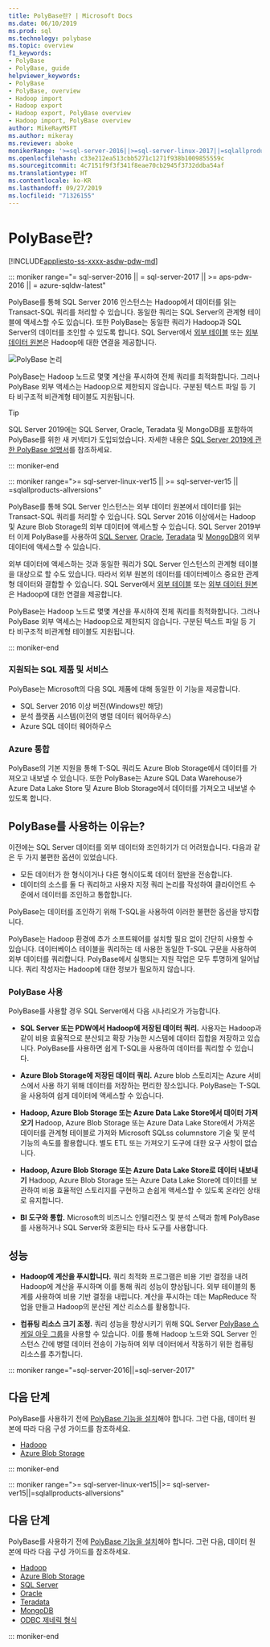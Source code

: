 ```yaml
---
title: PolyBase란? | Microsoft Docs
ms.date: 06/10/2019
ms.prod: sql
ms.technology: polybase
ms.topic: overview
f1_keywords:
- PolyBase
- PolyBase, guide
helpviewer_keywords:
- PolyBase
- PolyBase, overview
- Hadoop import
- Hadoop export
- Hadoop export, PolyBase overview
- Hadoop import, PolyBase overview
author: MikeRayMSFT
ms.author: mikeray
ms.reviewer: aboke
monikerRange: '>=sql-server-2016||>=sql-server-linux-2017||=sqlallproducts-allversions||>=aps-pdw-2016||=azure-sqldw-latest'
ms.openlocfilehash: c33e212ea513cbb5271c1271f938b1009855559c
ms.sourcegitcommit: 4c7151f9f3f341f8eae70cb2945f3732ddba54af
ms.translationtype: HT
ms.contentlocale: ko-KR
ms.lasthandoff: 09/27/2019
ms.locfileid: "71326155"
---
```

# <a name="what-is-polybase"></a>PolyBase란?

[!INCLUDE[appliesto-ss-xxxx-asdw-pdw-md](../../includes/appliesto-ss-xxxx-asdw-pdw-md.md)]

<!--SQL Server 2016/2017-->
::: moniker range="= sql-server-2016 || = sql-server-2017 || >= aps-pdw-2016 || = azure-sqldw-latest"

PolyBase를 통해 SQL Server 2016 인스턴스는 Hadoop에서 데이터를 읽는 Transact-SQL 쿼리를 처리할 수 있습니다. 동일한 쿼리는 SQL Server의 관계형 테이블에 액세스할 수도 있습니다. 또한 PolyBase는 동일한 쿼리가 Hadoop과 SQL Server의 데이터를 조인할 수 있도록 합니다. SQL Server에서 [외부 테이블](../../t-sql/statements/create-external-table-transact-sql.md) 또는 [외부 데이터 원본](../../t-sql/statements/create-external-data-source-transact-sql.md)은 Hadoop에 대한 연결을 제공합니다.

![PolyBase 논리](../../relational-databases/polybase/media/polybase-logical.png "PolyBase logical")

PolyBase는 Hadoop 노드로 몇몇 계산을 푸시하여 전체 쿼리를 최적화합니다. 그러나 PolyBase 외부 액세스는 Hadoop으로 제한되지 않습니다. 구분된 텍스트 파일 등 기타 비구조적 비관계형 테이블도 지원됩니다.

> [!TIP]
> SQL Server 2019에는 SQL Server, Oracle, Teradata 및 MongoDB를 포함하여 PolyBase를 위한 새 커넥터가 도입되었습니다. 자세한 내용은 [SQL Server 2019에 관한 PolyBase 설명서](polybase-guide.md?view=sql-server-ver15)를 참조하세요.

::: moniker-end
<!--SQL Server 2019-->
::: moniker range=">= sql-server-linux-ver15 || >= sql-server-ver15 || =sqlallproducts-allversions"

PolyBase를 통해 SQL Server 인스턴스는 외부 데이터 원본에서 데이터를 읽는 Transact-SQL 쿼리를 처리할 수 있습니다. SQL Server 2016 이상에서는 Hadoop 및 Azure Blob Storage의 외부 데이터에 액세스할 수 있습니다. SQL Server 2019부터 이제 PolyBase를 사용하여 [SQL Server](polybase-configure-sql-server.md), [Oracle](polybase-configure-oracle.md), [Teradata](polybase-configure-teradata.md) 및 [MongoDB](polybase-configure-mongodb.md)의 외부 데이터에 액세스할 수 있습니다.

외부 데이터에 액세스하는 것과 동일한 쿼리가 SQL Server 인스턴스의 관계형 테이블을 대상으로 할 수도 있습니다. 따라서 외부 원본의 데이터를 데이터베이스 중요한 관계형 데이터와 결합할 수 있습니다. SQL Server에서 [외부 테이블](../../t-sql/statements/create-external-table-transact-sql.md) 또는 [외부 데이터 원본](../../t-sql/statements/create-external-data-source-transact-sql.md)은 Hadoop에 대한 연결을 제공합니다.

PolyBase는 Hadoop 노드로 몇몇 계산을 푸시하여 전체 쿼리를 최적화합니다. 그러나 PolyBase 외부 액세스는 Hadoop으로 제한되지 않습니다. 구분된 텍스트 파일 등 기타 비구조적 비관계형 테이블도 지원됩니다.

::: moniker-end

### <a name="supported-sql-products-and-services"></a>지원되는 SQL 제품 및 서비스

PolyBase는 Microsoft의 다음 SQL 제품에 대해 동일한 이 기능을 제공합니다.

- SQL Server 2016 이상 버전(Windows만 해당)
- 분석 플랫폼 시스템(이전의 병렬 데이터 웨어하우스)
- Azure SQL 데이터 웨어하우스

### <a name="azure-integration"></a>Azure 통합

PolyBase의 기본 지원을 통해 T-SQL 쿼리도 Azure Blob Storage에서 데이터를 가져오고 내보낼 수 있습니다. 또한 PolyBase는 Azure SQL Data Warehouse가 Azure Data Lake Store 및 Azure Blob Storage에서 데이터를 가져오고 내보낼 수 있도록 합니다.

## <a name="why-use-polybase"></a>PolyBase를 사용하는 이유는?

이전에는 SQL Server 데이터를 외부 데이터와 조인하기가 더 어려웠습니다. 다음과 같은 두 가지 불편한 옵션이 있었습니다.

- 모든 데이터가 한 형식이거나 다른 형식이도록 데이터 절반을 전송합니다.
- 데이터의 소스를 둘 다 쿼리하고 사용자 지정 쿼리 논리를 작성하여 클라이언트 수준에서 데이터를 조인하고 통합합니다.

PolyBase는 데이터를 조인하기 위해 T-SQL을 사용하여 이러한 불편한 옵션을 방지합니다.

PolyBase는 Hadoop 환경에 추가 소프트웨어를 설치할 필요 없이 간단히 사용할 수 있습니다. 데이터베이스 테이블을 쿼리하는 데 사용한 동일한 T-SQL 구문을 사용하여 외부 데이터를 쿼리합니다. PolyBase에서 실행되는 지원 작업은 모두 투명하게 일어납니다. 쿼리 작성자는 Hadoop에 대한 정보가 필요하지 않습니다.

### <a name="polybase-uses"></a>PolyBase 사용

PolyBase를 사용할 경우 SQL Server에서 다음 시나리오가 가능합니다.

- **SQL Server 또는 PDW에서 Hadoop에 저장된 데이터 쿼리.** 사용자는 Hadoop과 같이 비용 효율적으로 분산되고 확장 가능한 시스템에 데이터 집합을 저장하고 있습니다. PolyBase를 사용하면 쉽게 T-SQL을 사용하여 데이터를 쿼리할 수 있습니다.

- **Azure Blob Storage에 저장된 데이터 쿼리.** Azure blob 스토리지는 Azure 서비스에서 사용 하기 위해 데이터를 저장하는 편리한 장소입니다.  PolyBase는 T-SQL을 사용하여 쉽게 데이터에 액세스할 수 있습니다.

- **Hadoop, Azure Blob Storage 또는 Azure Data Lake Store에서 데이터 가져오기** Hadoop, Azure Blob Storage 또는 Azure Data Lake Store에서 가져온 데이터를 관계형 테이블로 가져와 Microsoft SQLss columnstore 기술 및 분석 기능의 속도를 활용합니다. 별도 ETL 또는 가져오기 도구에 대한 요구 사항이 없습니다.

- **Hadoop, Azure Blob Storage 또는 Azure Data Lake Store로 데이터 내보내기** Hadoop, Azure Blob Storage 또는 Azure Data Lake Store에 데이터를 보관하여 비용 효율적인 스토리지를 구현하고 손쉽게 액세스할 수 있도록 온라인 상태로 유지합니다.

- **BI 도구와 통합.** Microsoft의 비즈니스 인텔리전스 및 분석 스택과 함께 PolyBase를 사용하거나 SQL Server와 호환되는 타사 도구를 사용합니다.

## <a name="performance"></a>성능

- **Hadoop에 계산을 푸시합니다.** 쿼리 최적화 프로그램은 비용 기반 결정을 내려 Hadoop에 계산을 푸시하며 이를 통해 쿼리 성능이 향상됩니다.  외부 테이블의 통계를 사용하여 비용 기반 결정을 내립니다. 계산을 푸시하는 데는 MapReduce 작업을 만들고 Hadoop의 분산된 계산 리소스를 활용합니다.

- **컴퓨팅 리소스 크기 조정.** 쿼리 성능을 향상시키기 위해 SQL Server [PolyBase 스케일 아웃 그룹](../../relational-databases/polybase/polybase-scale-out-groups.md)을 사용할 수 있습니다. 이를 통해 Hadoop 노드와 SQL Server 인스턴스 간에 병렬 데이터 전송이 가능하며 외부 데이터에서 작동하기 위한 컴퓨팅 리소스를 추가합니다.

<!--SQL Server 2016/2017-->
::: moniker range="=sql-server-2016||=sql-server-2017"

## <a name="next-steps"></a>다음 단계

PolyBase를 사용하기 전에 [PolyBase 기능을 설치](polybase-installation.md)해야 합니다. 그런 다음, 데이터 원본에 따라 다음 구성 가이드를 참조하세요.

- [Hadoop](polybase-configure-hadoop.md)
- [Azure Blob Storage](polybase-configure-azure-blob-storage.md)

::: moniker-end
<!--SQL Server 2019-->
::: moniker range=">= sql-server-linux-ver15||>= sql-server-ver15||=sqlallproducts-allversions"

## <a name="next-steps"></a>다음 단계

PolyBase를 사용하기 전에 [PolyBase 기능을 설치](polybase-installation.md)해야 합니다. 그런 다음, 데이터 원본에 따라 다음 구성 가이드를 참조하세요.
- [Hadoop](polybase-configure-hadoop.md)
- [Azure Blob Storage](polybase-configure-azure-blob-storage.md)
- [SQL Server](polybase-configure-sql-server.md)
- [Oracle](polybase-configure-oracle.md)
- [Teradata](polybase-configure-teradata.md)
- [MongoDB](polybase-configure-mongodb.md)
- [ODBC 제네릭 형식](polybase-configure-odbc-generic.md)

::: moniker-end
